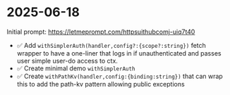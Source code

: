 # 2025-06-18

Initial prompt: https://letmeprompt.com/httpsuithubcomj-uiq7t40

- ✅ Add `withSimplerAuth(handler,config?:{scope?:string})` fetch wrapper to have a one-liner that logs in if unauthenticated and passes user simple user-do access to ctx.
- ✅ Create minimal demo `withSimplerAuth`
- ✅ Create `withPathKv(handler,config:{binding:string})` that can wrap this to add the path-kv pattern allowing public exceptions
